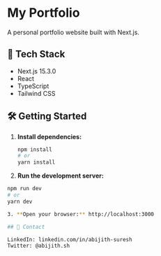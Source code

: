 # My Portfolio

A personal portfolio website built with Next.js.

## 🚀 Tech Stack

- Next.js 15.3.0
- React
- TypeScript 
- Tailwind CSS 


## 🛠️ Getting Started

1. **Install dependencies:**
   ```bash
   npm install
   # or
   yarn install

2. **Run the development server:**

  ```bash
  npm run dev
  # or
  yarn dev

3. **Open your browser:** http://localhost:3000

## 📧 Contact

LinkedIn: linkedin.com/in/abijith-suresh
Twitter: @abijith.sh